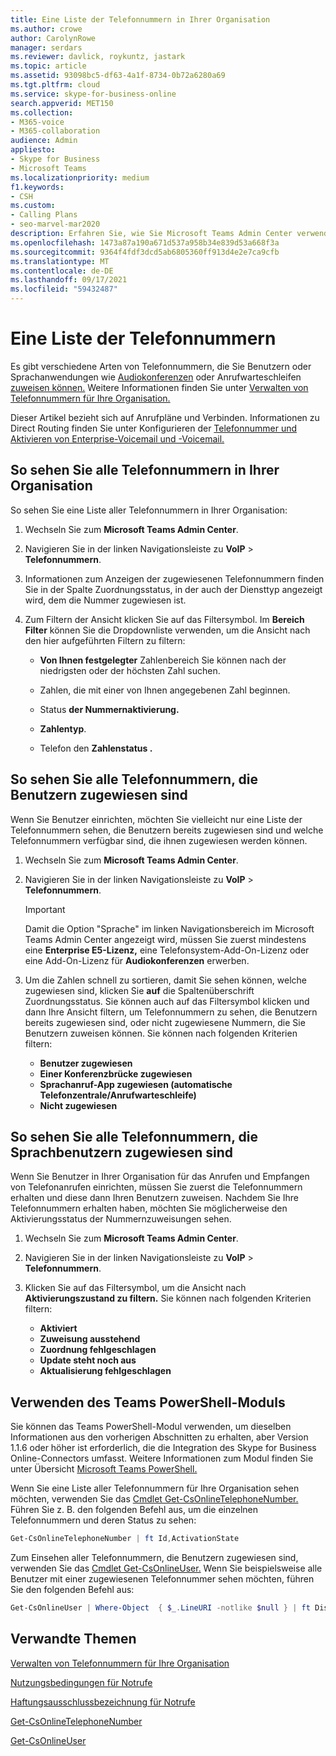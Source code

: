 ```yaml
---
title: Eine Liste der Telefonnummern in Ihrer Organisation
ms.author: crowe
author: CarolynRowe
manager: serdars
ms.reviewer: davlick, roykuntz, jastark
ms.topic: article
ms.assetid: 93098bc5-df63-4a1f-8734-0b72a6280a69
ms.tgt.pltfrm: cloud
ms.service: skype-for-business-online
search.appverid: MET150
ms.collection:
- M365-voice
- M365-collaboration
audience: Admin
appliesto:
- Skype for Business
- Microsoft Teams
ms.localizationpriority: medium
f1.keywords:
- CSH
ms.custom:
- Calling Plans
- seo-marvel-mar2020
description: Erfahren Sie, wie Sie Microsoft Teams Admin Center verwenden können, um eine Liste aller Telefonnummern in Ihrer Organisation und aller Nummern, die Benutzern zugewiesen oder nicht zugewiesen sind, zu sehen.
ms.openlocfilehash: 1473a87a190a671d537a958b34e839d53a668f3a
ms.sourcegitcommit: 9364f4fdf3dcd5ab6805360ff913d4e2e7ca9cfb
ms.translationtype: MT
ms.contentlocale: de-DE
ms.lasthandoff: 09/17/2021
ms.locfileid: "59432487"
---
```

# <a name="see-a-list-of-telephone-numbers"></a>Eine Liste der Telefonnummern 

Es gibt verschiedene Arten von Telefonnummern, die Sie Benutzern oder Sprachanwendungen wie [Audiokonferenzen](deploy-audio-conferencing-teams-landing-page.md) oder Anrufwarteschleifen [zuweisen können.](plan-auto-attendant-call-queue.md) Weitere Informationen finden Sie unter [Verwalten von Telefonnummern für Ihre Organisation.](/microsoftteams/manage-phone-numbers-landing-page)

Dieser Artikel bezieht sich auf Anrufpläne und Verbinden. Informationen zu Direct Routing finden Sie unter Konfigurieren der [Telefonnummer und Aktivieren von Enterprise-Voicemail und -Voicemail.](direct-routing-enable-users.md#configure-the-phone-number-and-enable-enterprise-voice-and-voicemail-online)
  
## <a name="to-see-all-telephone-numbers-in-your-organization"></a>So sehen Sie alle Telefonnummern in Ihrer Organisation

So sehen Sie eine Liste aller Telefonnummern in Ihrer Organisation:

1. Wechseln Sie zum **Microsoft Teams Admin Center**.

2. Navigieren Sie in der linken Navigationsleiste zu **VoIP** > **Telefonnummern**.

3. Informationen zum Anzeigen der zugewiesenen  Telefonnummern finden Sie in der Spalte Zuordnungsstatus, in der auch der Diensttyp angezeigt wird, dem die Nummer zugewiesen ist.

4. Zum Filtern der Ansicht klicken Sie auf das Filtersymbol. Im **Bereich Filter** können Sie die Dropdownliste verwenden, um die Ansicht nach den hier aufgeführten Filtern zu filtern:

   - **Von Ihnen festgelegter** Zahlenbereich Sie können nach der niedrigsten oder der höchsten Zahl suchen.

   - Zahlen, die mit einer von Ihnen angegebenen Zahl beginnen.

   - Status **der Nummernaktivierung.**

   - **Zahlentyp**.

   - Telefon den **Zahlenstatus .**

## <a name="to-see-all-telephone-numbers-that-are-assigned-to-users"></a>So sehen Sie alle Telefonnummern, die Benutzern zugewiesen sind

Wenn Sie Benutzer einrichten, möchten Sie vielleicht nur eine Liste der Telefonnummern sehen, die Benutzern bereits zugewiesen sind und welche Telefonnummern verfügbar sind, die ihnen zugewiesen werden können.

1. Wechseln Sie zum **Microsoft Teams Admin Center**.

2. Navigieren Sie in der linken Navigationsleiste zu **VoIP** > **Telefonnummern**.

    > [!IMPORTANT]
    > Damit die Option  "Sprache" im linken Navigationsbereich im Microsoft Teams Admin Center angezeigt wird, müssen Sie zuerst mindestens eine **Enterprise E5-Lizenz,** eine Telefonsystem-Add-On-Lizenz oder eine Add-On-Lizenz für **Audiokonferenzen** erwerben. 

3. Um die Zahlen schnell zu sortieren, damit Sie sehen können, welche zugewiesen sind, klicken Sie **auf** die Spaltenüberschrift Zuordnungsstatus. Sie können auch auf das Filtersymbol klicken und dann Ihre Ansicht filtern, um Telefonnummern zu sehen, die Benutzern bereits zugewiesen sind, oder nicht zugewiesene Nummern, die Sie Benutzern zuweisen können. Sie können nach folgenden Kriterien filtern:

   - **Benutzer zugewiesen**
   - **Einer Konferenzbrücke zugewiesen** 
   - **Sprachanruf-App zugewiesen (automatische Telefonzentrale/Anrufwarteschleife)**
   - **Nicht zugewiesen**

## <a name="to-see-all-telephone-numbers-that-are-assigned-to-voice-users"></a>So sehen Sie alle Telefonnummern, die Sprachbenutzern zugewiesen sind

Wenn Sie Benutzer in Ihrer Organisation für das Anrufen und Empfangen von Telefonanrufen einrichten, müssen Sie zuerst die Telefonnummern erhalten und diese dann Ihren Benutzern zuweisen. Nachdem Sie Ihre Telefonnummern erhalten haben, möchten Sie möglicherweise den Aktivierungsstatus der Nummernzuweisungen sehen.
  
1. Wechseln Sie zum **Microsoft Teams Admin Center**.

2. Navigieren Sie in der linken Navigationsleiste zu **VoIP** > **Telefonnummern**.

3. Klicken Sie auf das Filtersymbol, um die Ansicht nach **Aktivierungszustand zu filtern.** Sie können nach folgenden Kriterien filtern:

   - **Aktiviert**
   - **Zuweisung ausstehend**
   - **Zuordnung fehlgeschlagen**
   - **Update steht noch aus**
   - **Aktualisierung fehlgeschlagen**

## <a name="using-the-teams-powershell-module"></a>Verwenden des Teams PowerShell-Moduls

Sie können das Teams PowerShell-Modul verwenden, um dieselben Informationen aus den vorherigen Abschnitten zu erhalten, aber Version 1.1.6 oder höher ist erforderlich, die die Integration des Skype for Business Online-Connectors umfasst. Weitere Informationen zum Modul finden Sie unter Übersicht [Microsoft Teams PowerShell.](teams-powershell-overview.md)

Wenn Sie eine Liste aller Telefonnummern für Ihre Organisation sehen möchten, verwenden Sie das [Cmdlet Get-CsOnlineTelephoneNumber.](/powershell/module/skype/get-csonlinetelephonenumber) Führen Sie z. B. den folgenden Befehl aus, um die einzelnen Telefonnummern und deren Status zu sehen:

```PowerShell
Get-CsOnlineTelephoneNumber | ft Id,ActivationState
```

Zum Einsehen aller Telefonnummern, die Benutzern zugewiesen sind, verwenden Sie das [Cmdlet Get-CsOnlineUser.](/powershell/module/skype/get-csonlineuser) Wenn Sie beispielsweise alle Benutzer mit einer zugewiesenen Telefonnummer sehen möchten, führen Sie den folgenden Befehl aus:

```PowerShell
Get-CsOnlineUser | Where-Object  { $_.LineURI -notlike $null } | ft DisplayName,UserPrincipalName,LineURI
```

## <a name="related-topics"></a>Verwandte Themen

[Verwalten von Telefonnummern für Ihre Organisation](manage-phone-numbers-landing-page.md)

[Nutzungsbedingungen für Notrufe](./emergency-calling-terms-and-conditions.md)

[Haftungsausschlussbezeichnung für Notrufe](https://github.com/MicrosoftDocs/OfficeDocs-SkypeForBusiness/blob/live/Teams/downloads/emergency-calling/emergency-calling-label-(en-us)-(v.1.0).zip?raw=true)

[Get-CsOnlineTelephoneNumber](/powershell/module/skype/get-csonlinetelephonenumber)
  
[Get-CsOnlineUser](/powershell/module/skype/get-csonlineuser)